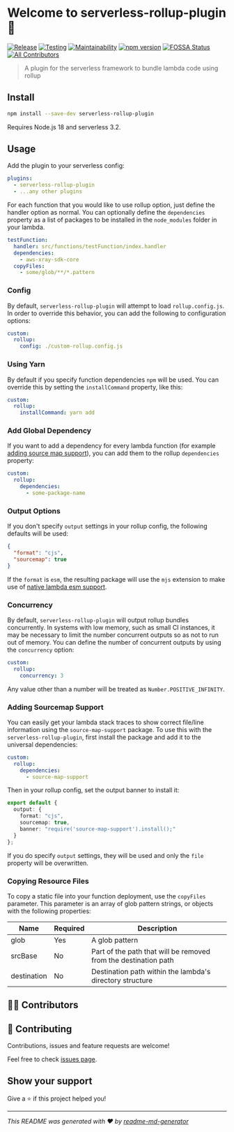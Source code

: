 # Welcome to serverless-rollup-plugin 👋

[![Release](https://github.com/theBenForce/serverless-rollup-plugin/actions/workflows/release.yml/badge.svg)](https://github.com/theBenForce/serverless-rollup-plugin/actions/workflows/release.yml)
[![Testing](https://github.com/theBenForce/serverless-rollup-plugin/actions/workflows/testing.yml/badge.svg)](https://github.com/theBenForce/serverless-rollup-plugin/actions/workflows/testing.yml)
[![Maintainability](https://api.codeclimate.com/v1/badges/79e200bf72d884691c7a/maintainability)](https://codeclimate.com/github/theBenForce/serverless-rollup-plugin/maintainability)
[![npm version](https://badge.fury.io/js/serverless-rollup-plugin.svg)](https://badge.fury.io/js/serverless-rollup-plugin)
[![FOSSA Status](https://app.fossa.com/api/projects/git%2Bgithub.com%2FtheBenForce%2Fserverless-rollup-plugin.svg?type=shield)](https://app.fossa.com/projects/git%2Bgithub.com%2FtheBenForce%2Fserverless-rollup-plugin?ref=badge_shield)
[![All Contributors](https://img.shields.io/github/all-contributors/theBenForce/serverless-rollup-plugin?color=ee8449&style=flat-square)](#contributors)

> A plugin for the serverless framework to bundle lambda code using rollup

## Install

```sh
npm install --save-dev serverless-rollup-plugin
```

Requires Node.js 18 and serverless 3.2.

## Usage

Add the plugin to your serverless config:

```yaml
plugins:
  - serverless-rollup-plugin
  - ...any other plugins
```

For each function that you would like to use rollup option, just define the handler option as normal. You can
optionally define the `dependencies` property as a list of packages to be installed in the `node_modules` folder
in your lambda.

```yaml
testFunction:
  handler: src/functions/testFunction/index.handler
  dependencies:
    - aws-xray-sdk-core
  copyFiles:
    - some/glob/**/*.pattern
```

### Config

By default, `serverless-rollup-plugin` will attempt to load `rollup.config.js`.
In order to override this behavior, you can add the following to configuration options:

```yaml
custom:
  rollup:
    config: ./custom-rollup.config.js
```

### Using Yarn

By default if you specify function dependencies `npm` will be used. You can override this by setting the `installCommand` property, like this:

```yaml
custom:
  rollup:
    installCommand: yarn add
```

### Add Global Dependency

If you want to add a dependency for every lambda function (for example [adding source map support](#adding-sourcemap-support)), you can add them to the rollup `dependencies` property:

```yaml
custom:
  rollup:
    dependencies:
      - some-package-name
```

### Output Options

If you don't specify `output` settings in your rollup config, the following defaults will be used:

```json
{
  "format": "cjs",
  "sourcemap": true
}
```

If the `format` is `esm`, the resulting package will use the `mjs` extension to make use of [native lambda esm support](https://aws.amazon.com/blogs/compute/using-node-js-es-modules-and-top-level-await-in-aws-lambda/).

### Concurrency

By default, `serverless-rollup-plugin` will output rollup bundles concurrently.
In systems with low memory, such as small CI instances, it may be necessary to limit the number concurrent outputs so as not to run out of memory.
You can define the number of concurrent outputs by using the `concurrency` option:

```yaml
custom:
  rollup:
    concurrency: 3
```

Any value other than a number will be treated as `Number.POSITIVE_INFINITY`.

### Adding Sourcemap Support

You can easily get your lambda stack traces to show correct file/line information using the `source-map-support` package.
To use this with the `serverless-rollup-plugin`, first install the package and add it to the universal dependencies:

```yaml
custom:
  rollup:
    dependencies:
      - source-map-support
```

Then in your rollup config, set the output banner to install it:

```typescript
export default {
  output: {
    format: "cjs",
    sourcemap: true,
    banner: "require('source-map-support').install();"
  }
};
```

If you do specify `output` settings, they will be used and only the `file` property will be overwritten.

### Copying Resource Files

To copy a static file into your function deployment, use the `copyFiles` parameter. This
parameter is an array of glob pattern strings, or objects with the following properties:

| Name        | Required | Description                                                     |
| ----------- | -------- | --------------------------------------------------------------- |
| glob        | Yes      | A glob pattern                                                  |
| srcBase     | No       | Part of the path that will be removed from the destination path |
| destination | No       | Destination path within the lambda's directory structure        |

## 🧑‍💻 Contributors

<!-- ALL-CONTRIBUTORS-LIST:START - Do not remove or modify this section -->
<!-- prettier-ignore-start -->
<!-- markdownlint-disable -->

<!-- markdownlint-restore -->
<!-- prettier-ignore-end -->

<!-- ALL-CONTRIBUTORS-LIST:END -->

## 🤝 Contributing

Contributions, issues and feature requests are welcome!

Feel free to check [issues page](https://github.com/drg-adaptive/serverless-rollup-plugin/issues).

## Show your support

Give a ⭐️ if this project helped you!

---

_This README was generated with ❤️ by [readme-md-generator](https://github.com/kefranabg/readme-md-generator)_
